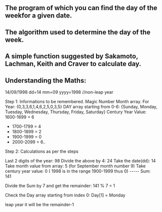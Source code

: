 ## The program of which you can find the day of the weekfor a given date. 
## The algorithm used to determine the day of the week.
## А simple function suggested by Sakamoto, Lachman, Keith and Craver to calculate day.
## Understanding the Maths:

14/09/1998
dd=14
mm=09
yyyy=1998 //non-leap year

Step 1: Informations to be remembered.
 Magic Number Month array.
 For Year: {0,3,3,6,1,4,6,2,5,0,3,5}
 DAY array starting from 0-6: {Sunday, Monday, Tuesday, Wednesday, Thursday, Friday, Saturday}
 Century Year Value: 1600-1699 = 6
  *    1700-1799 = 4
  *    1800-1899 = 2
  *    1900-1999 = 0
  *    2000-2099 = 6..

Step 2: Calculations as per the steps
 
 Last 2 digits of the year:  98
 Divide the above by 4:     24
 Take the date(dd):      14
 Take month value from array: 5 (for September month number 9)
 Take century year value:  0  ( 1998 is in the range 1900-1999 thus 0)
          -----
 Sum:        141
 
 Divide the Sum by 7 and get the remainder: 141 % 7 = 1
 
 Check the Day array starting from index 0: Day[1] = Monday

leap year it will be the remainder-1
